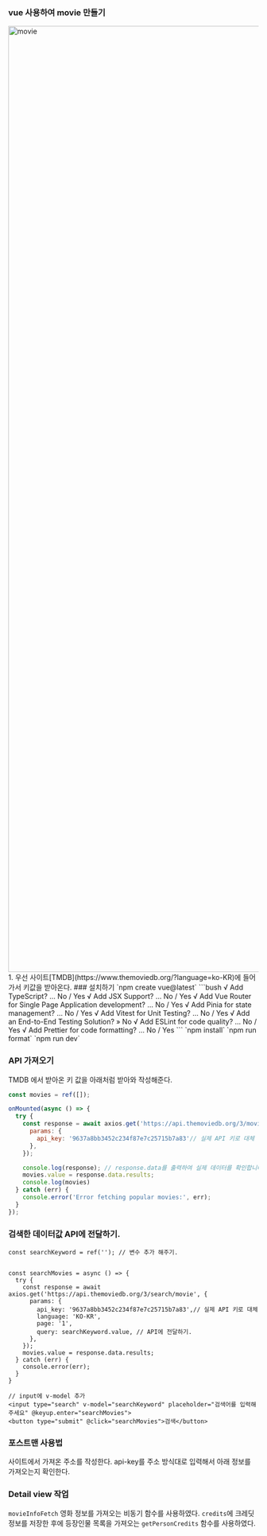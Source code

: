 ### vue 사용하여 movie 만들기   

<img width="1903" alt="movie" src="https://github.com/hee031812/recycle-project/assets/144635622/15412a24-df67-4773-9803-71b38fa3edfb">
1. 우선 사이트[TMDB](https://www.themoviedb.org/?language=ko-KR)에 들어가서 키값을 받아온다.   
### 설치하기   
`npm create vue@latest`   
```bush   
√ Add TypeScript? ... No / Yes   
√ Add JSX Support? ... No / Yes   
√ Add Vue Router for Single Page Application development? ... No / Yes   
√ Add Pinia for state management? ... No / Yes   
√ Add Vitest for Unit Testing? ... No / Yes   
√ Add an End-to-End Testing Solution? » No   
√ Add ESLint for code quality? ... No / Yes   
√ Add Prettier for code formatting? ... No / Yes   
```   
`npm install`   
`npm run format`   
`npm run dev`   

### API 가져오기
TMDB 에서 받아온 키 값을 아래처럼 받아와 작성해준다.

```js
const movies = ref([]);

onMounted(async () => {
  try {
    const response = await axios.get('https://api.themoviedb.org/3/movie/popular?language=en-US&page=1', {
      params: {
        api_key: '9637a8bb3452c234f87e7c25715b7a83'// 실제 API 키로 대체
      },
    });

    console.log(response); // response.data를 출력하여 실제 데이터를 확인합니다.
    movies.value = response.data.results;
    console.log(movies)
  } catch (err) {
    console.error('Error fetching popular movies:', err);
  }
});
```

### 검색한 데이터값 API에 전달하기.
```JS
const searchKeyword = ref(''); // 변수 추가 해주기.


const searchMovies = async () => {
  try {
    const response = await axios.get('https://api.themoviedb.org/3/search/movie', {
      params: {
        api_key: '9637a8bb3452c234f87e7c25715b7a83',// 실제 API 키로 대체
        language: 'KO-KR',
        page: '1',
        query: searchKeyword.value, // API에 전달하기.
      },
    });
    movies.value = response.data.results;
  } catch (err) {
    console.error(err);
  }
}

// input에 v-model 추가
<input type="search" v-model="searchKeyword" placeholder="검색어를 입력해주세요" @keyup.enter="searchMovies">
<button type="submit" @click="searchMovies">검색</button>
```

### 포스트맨 사용법
사이트에서 가져온 주소를 작성한다.
api-key를 주소 방식대로 입력해서 아래 정보를 가져오는지 확인한다.

### Detail view 작업
`movieInfoFetch` 영화 정보를 가져오는 비동기 함수를 사용하였다. 
`credits`에 크레딧 정보를 저장한 후에 등장인물 목록을 가져오는 `getPersonCredits` 함수를 사용하였다.
